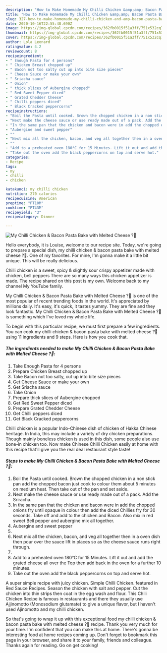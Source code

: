 ```yaml
---
description: "How to Make Homemade My Chilli Chicken &amp;amp; Bacon Pasta Bake with Melted Cheese ?💋"
title: "How to Make Homemade My Chilli Chicken &amp;amp; Bacon Pasta Bake with Melted Cheese ?💋"
slug: 327-how-to-make-homemade-my-chilli-chicken-and-amp-bacon-pasta-bake-with-melted-cheese
date: 2020-10-16T22:55:48.690Z
image: https://img-global.cpcdn.com/recipes/362fb0015f51a3ff/751x532cq70/my-chilli-chicken-bacon-pasta-bake-with-melted-cheese-💋-recipe-main-photo.jpg
thumbnail: https://img-global.cpcdn.com/recipes/362fb0015f51a3ff/751x532cq70/my-chilli-chicken-bacon-pasta-bake-with-melted-cheese-💋-recipe-main-photo.jpg
cover: https://img-global.cpcdn.com/recipes/362fb0015f51a3ff/751x532cq70/my-chilli-chicken-bacon-pasta-bake-with-melted-cheese-💋-recipe-main-photo.jpg
author: Lola Leonard
ratingvalue: 4.2
reviewcount: 8
recipeingredient:
- " Enough Pasta for 4 persons"
- " Chicken Breast chopped up"
- " Bacon not too salty cut up into bite size pieces"
- " Cheese Sauce or make your own"
- " Sriacha sauce"
- " Onion"
- " thick slices of Aubergine chopped"
- " Red Sweet Pepper diced"
- " Grated Chedder Cheese"
- " Chilli peppers diced"
- " Black Cracked peppercorns"
recipeinstructions:
- "Boil the Pasta until cooked. Brown the chopped chicken in a non stick pan add the chopped bacon just cook to colour them about 5 minutes on medium heat. Then take out of the pan and set aside."
- "Next make the cheese sauce or use ready made out of a pack. Add the Sriracha."
- "In the same pan that the chicken and bacon were in add the chopped onions fry until opaque in colour then add the diced Chillies fry for 30 seconds. Take off and add to the chicken and Bacon. Also mix in red sweet Bell pepper and aubergine mix all together."
- "Aubergine and sweet pepper"
- ""
- "Next mix all the chicken, bacon, and veg all together then in a oven dish then pour over the sauce lift in places so as the cheese sauce runs right through."
- ""
- "Add to a preheated oven 180°C for 15 Minutes. Lift it out and add the grated cheese all over the Top then add back in the oven for a further 10 minutes."
- "Take out the oven add the black peppercorns on top and serve hot."
categories:
- Recipe
tags:
- my
- chilli
- chicken

katakunci: my chilli chicken 
nutrition: 270 calories
recipecuisine: American
preptime: "PT10M"
cooktime: "PT43M"
recipeyield: "3"
recipecategory: Dinner

---
```



![My Chilli Chicken &amp; Bacon Pasta Bake with Melted Cheese ?💋](https://img-global.cpcdn.com/recipes/362fb0015f51a3ff/751x532cq70/my-chilli-chicken-bacon-pasta-bake-with-melted-cheese-💋-recipe-main-photo.jpg)

Hello everybody, it is Louise, welcome to our recipe site. Today, we're going to prepare a special dish, my chilli chicken &amp; bacon pasta bake with melted cheese ?💋. One of my favorites. For mine, I'm gonna make it a little bit unique. This will be really delicious.

Chilli chicken is a sweet, spicy &amp; slightly sour crispy appetizer made with chicken, bell peppers There are so many ways this chicken appetizer is made. The recipe shared on this post is my own. Welcome back to my channel My YouTube family.

My Chilli Chicken &amp; Bacon Pasta Bake with Melted Cheese ?💋 is one of the most popular of recent trending foods in the world. It's appreciated by millions daily. It's easy, it's quick, it tastes yummy. They are fine and they look fantastic. My Chilli Chicken &amp; Bacon Pasta Bake with Melted Cheese ?💋 is something which I've loved my whole life.


To begin with this particular recipe, we must first prepare a few ingredients. You can cook my chilli chicken &amp; bacon pasta bake with melted cheese ?💋 using 11 ingredients and 9 steps. Here is how you cook that.

<!--inarticleads1-->

##### The ingredients needed to make My Chilli Chicken &amp; Bacon Pasta Bake with Melted Cheese ?💋:

1. Take  Enough Pasta for 4 persons
1. Prepare  Chicken Breast chopped up
1. Take  Bacon not too salty, cut up into bite size pieces
1. Get  Cheese Sauce or make your own
1. Get  Sriacha sauce
1. Take  Onion
1. Prepare  thick slices of Aubergine chopped
1. Get  Red Sweet Pepper diced
1. Prepare  Grated Chedder Cheese
1. Get  Chilli peppers diced
1. Get  Black Cracked peppercorns


Chilli chicken is a popular Indo-Chinese dish of chicken of Hakka Chinese heritage. In India, this may include a variety of dry chicken preparations. Though mainly boneless chicken is used in this dish, some people also use bone-in chicken too. Now make Chinese Chilli Chicken easily at home with this recipe that&#39;ll give you the real deal restaurant style taste! 

<!--inarticleads2-->

##### Steps to make My Chilli Chicken &amp; Bacon Pasta Bake with Melted Cheese ?💋:

1. Boil the Pasta until cooked. Brown the chopped chicken in a non stick pan add the chopped bacon just cook to colour them about 5 minutes on medium heat. Then take out of the pan and set aside.
1. Next make the cheese sauce or use ready made out of a pack. Add the Sriracha.
1. In the same pan that the chicken and bacon were in add the chopped onions fry until opaque in colour then add the diced Chillies fry for 30 seconds. Take off and add to the chicken and Bacon. Also mix in red sweet Bell pepper and aubergine mix all together.
1. Aubergine and sweet pepper
1. 
1. Next mix all the chicken, bacon, and veg all together then in a oven dish then pour over the sauce lift in places so as the cheese sauce runs right through.
1. 
1. Add to a preheated oven 180°C for 15 Minutes. Lift it out and add the grated cheese all over the Top then add back in the oven for a further 10 minutes.
1. Take out the oven add the black peppercorns on top and serve hot.


A super simple recipe with juicy chicken. Simple Chilli Chicken. featured in Red Sauce Recipes. Season the chicken with salt and pepper. Cut the chicken into thin strips then coat in the egg wash and flour. This Chili Chicken Recipe is famous in restaurants and there they usually use Ajjinomotto (Monosodium glutamate) to give a unique flavor, but I haven&#39;t used Ajinomotto and my chilli chicken. 

So that's going to wrap it up with this exceptional food my chilli chicken &amp; bacon pasta bake with melted cheese ?💋 recipe. Thank you very much for your time. I'm confident that you can make this at home. There's gonna be interesting food at home recipes coming up. Don't forget to bookmark this page in your browser, and share it to your family, friends and colleague. Thanks again for reading. Go on get cooking!
